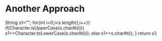 # Another Approach
String s1="";
for(int i=0;i<s.length();i++){
if(Character.isUpperCase(s.charAt(i))) s1+=Character.toLowerCase(s.charAt(i));
else s1+=s.charAt(i);
}
return s1;